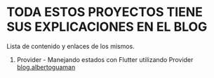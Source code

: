 # TODA ESTOS PROYECTOS TIENE SUS EXPLICACIONES EN EL BLOG


Lista de contenido y enlaces de los mismos.

1. Provider - Manejando estados con Flutter utilizando Provider [blog.albertoguaman](https://blog.albertoguaman.com/)